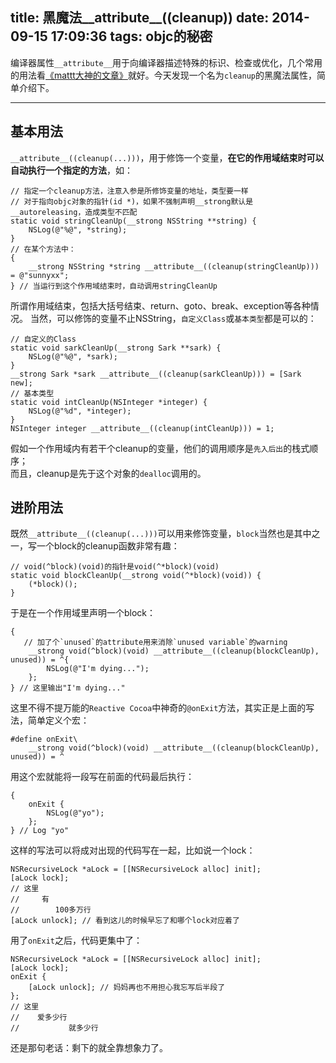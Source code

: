 title: 黑魔法__attribute__((cleanup))
date: 2014-09-15 17:09:36
tags: objc的秘密
---

编译器属性`__attribute__`用于向编译器描述特殊的标识、检查或优化，几个常用的用法看[《mattt大神的文章》](http://nshipster.com/__attribute__/)就好。今天发现一个名为`cleanup`的黑魔法属性，简单介绍下。

---

## 基本用法

`__attribute__((cleanup(...)))`，用于修饰一个变量，**在它的作用域结束时可以自动执行一个指定的方法**，如：


``` objc
// 指定一个cleanup方法，注意入参是所修饰变量的地址，类型要一样
// 对于指向objc对象的指针(id *)，如果不强制声明__strong默认是__autoreleasing，造成类型不匹配
static void stringCleanUp(__strong NSString **string) {
    NSLog(@"%@", *string);
}
// 在某个方法中：
{
    __strong NSString *string __attribute__((cleanup(stringCleanUp))) = @"sunnyxx";
} // 当运行到这个作用域结束时，自动调用stringCleanUp

```

所谓作用域结束，包括大括号结束、return、goto、break、exception等各种情况。
当然，可以修饰的变量不止NSString，`自定义Class`或`基本类型`都是可以的：

``` objc
// 自定义的Class
static void sarkCleanUp(__strong Sark **sark) {
    NSLog(@"%@", *sark);
}
__strong Sark *sark __attribute__((cleanup(sarkCleanUp))) = [Sark new];
// 基本类型
static void intCleanUp(NSInteger *integer) {
    NSLog(@"%d", *integer);
}
NSInteger integer __attribute__((cleanup(intCleanUp))) = 1;
```

假如一个作用域内有若干个cleanup的变量，他们的调用顺序是`先入后出`的栈式顺序；  
而且，cleanup是先于这个对象的`dealloc`调用的。


## 进阶用法

既然`__attribute__((cleanup(...)))`可以用来修饰变量，`block`当然也是其中之一，写一个block的cleanup函数非常有趣：

``` objc
// void(^block)(void)的指针是void(^*block)(void)
static void blockCleanUp(__strong void(^*block)(void)) {
    (*block)();
}
```

于是在一个作用域里声明一个block：

``` objc
{
   // 加了个`unused`的attribute用来消除`unused variable`的warning
    __strong void(^block)(void) __attribute__((cleanup(blockCleanUp), unused)) = ^{
        NSLog(@"I'm dying...");
    };
} // 这里输出"I'm dying..."
```

这里不得不提万能的`Reactive Cocoa`中神奇的`@onExit`方法，其实正是上面的写法，简单定义个宏：

``` objc
#define onExit\
    __strong void(^block)(void) __attribute__((cleanup(blockCleanUp), unused)) = ^
```

用这个宏就能将一段写在前面的代码最后执行：  

``` objc
{
    onExit {
        NSLog(@"yo");
    };
} // Log "yo"
```

这样的写法可以将成对出现的代码写在一起，比如说一个lock：

``` objc
NSRecursiveLock *aLock = [[NSRecursiveLock alloc] init];
[aLock lock];
// 这里
//     有
//        100多万行
[aLock unlock]; // 看到这儿的时候早忘了和哪个lock对应着了
```

用了`onExit`之后，代码更集中了：


``` objc
NSRecursiveLock *aLock = [[NSRecursiveLock alloc] init];
[aLock lock];
onExit {
    [aLock unlock]; // 妈妈再也不用担心我忘写后半段了
};
// 这里
//    爱多少行
//           就多少行

```

还是那句老话：剩下的就全靠想象力了。
